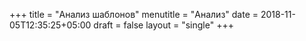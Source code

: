 +++
title = "Анализ шаблонов"
menutitle = "Анализ"
date = 2018-11-05T12:35:25+05:00
draft = false
layout = "single"
+++

